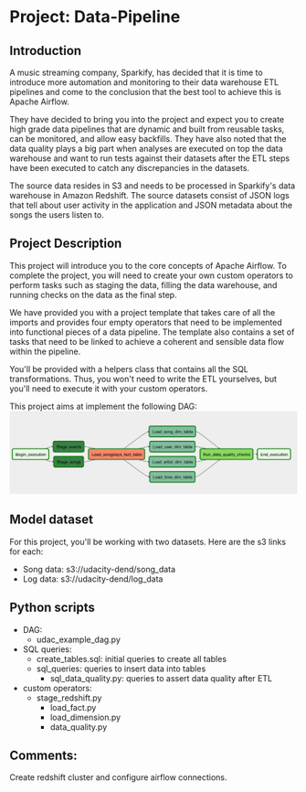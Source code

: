 # Project: Data-Pipeline
## Introduction
A music streaming company, Sparkify, has decided that it is time to introduce more automation and monitoring to their data warehouse ETL pipelines and come to the conclusion that the best tool to achieve this is Apache Airflow.

They have decided to bring you into the project and expect you to create high grade data pipelines that are dynamic and built from reusable tasks, can be monitored, and allow easy backfills. They have also noted that the data quality plays a big part when analyses are executed on top the data warehouse and want to run tests against their datasets after the ETL steps have been executed to catch any discrepancies in the datasets.

The source data resides in S3 and needs to be processed in Sparkify's data warehouse in Amazon Redshift. The source datasets consist of JSON logs that tell about user activity in the application and JSON metadata about the songs the users listen to.

## Project Description
This project will introduce you to the core concepts of Apache Airflow. To complete the project, you will need to create your own custom operators to perform tasks such as staging the data, filling the data warehouse, and running checks on the data as the final step.

We have provided you with a project template that takes care of all the imports and provides four empty operators that need to be implemented into functional pieces of a data pipeline. The template also contains a set of tasks that need to be linked to achieve a coherent and sensible data flow within the pipeline.

You'll be provided with a helpers class that contains all the SQL transformations. Thus, you won't need to write the ETL yourselves, but you'll need to execute it with your custom operators.

This project aims at implement the following DAG:
![example-dag](example-dag.png)

## Model dataset
For this project, you'll be working with two datasets. Here are the s3 links for each:
- Song data: s3://udacity-dend/song_data
- Log data: s3://udacity-dend/log_data

## Python scripts
- DAG: 
	- udac_example_dag.py
- SQL queries:
	- create_tables.sql:   initial queries to create all tables
	- sql_queries:         queries to insert data into tables 
    	- sql_data_quality.py: queries to assert data quality after ETL
- custom operators:
	- stage_redshift.py
    	- load_fact.py
    	- load_dimension.py
    	- data_quality.py

## Comments:
Create redshift cluster and configure airflow connections.